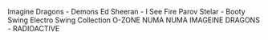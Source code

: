 Imagine Dragons - Demons
Ed Sheeran - I See Fire
Parov Stelar - Booty Swing
Electro Swing Collection
O-ZONE NUMA NUMA
IMAGEINE DRAGONS - RADIOACTIVE